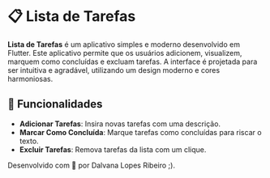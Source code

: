 # 📋 Lista de Tarefas

**Lista de Tarefas** é um aplicativo simples e moderno desenvolvido em Flutter. Este aplicativo permite que os usuários adicionem, visualizem, marquem como concluídas e excluam tarefas. A interface é projetada para ser intuitiva e agradável, utilizando um design moderno e cores harmoniosas.

## 🚀 Funcionalidades

- **Adicionar Tarefas**: Insira novas tarefas com uma descrição.
- **Marcar Como Concluída**: Marque tarefas como concluídas para riscar o texto.
- **Excluir Tarefas**: Remova tarefas da lista com um clique.

Desenvolvido com 💚 por Dalvana Lopes Ribeiro ;).
